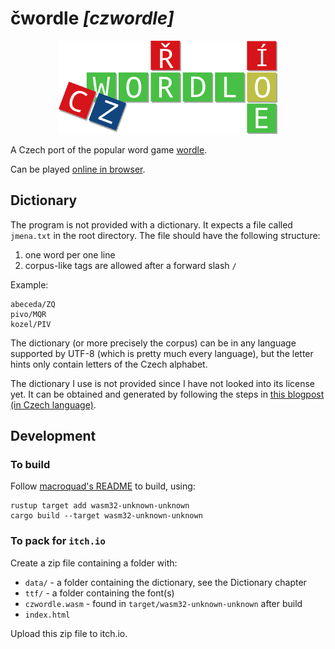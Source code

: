 # čwordle _[czwordle]_

<p align="center">
  <img width="350" src="data/logo.png">
</p>

A Czech port of the popular word game [wordle](https://www.powerlanguage.co.uk/wordle/).

Can be played [online in browser](https://mamoot.itch.io/czwordle).

## Dictionary

The program is not provided with a dictionary. It expects a file called `jmena.txt` in the root directory. The file should have the following structure:

1. one word per one line
2. corpus-like tags are allowed after a forward slash `/`

Example:

```
abeceda/ZQ
pivo/MQR
kozel/PIV
```

The dictionary (or more precisely the corpus) can be in any language supported by UTF-8 (which is pretty much every language), but the letter hints only contain letters of the Czech alphabet.

The dictionary I use is not provided since I have not looked into its license yet. It can be obtained and generated by following the steps in [this blogpost (in Czech language)](http://szj.cz/seznam-ceskych-podstatnych-jmen/).

## Development

### To build

Follow [macroquad's README](https://github.com/not-fl3/macroquad) to build, using:

```
rustup target add wasm32-unknown-unknown
cargo build --target wasm32-unknown-unknown
```

### To pack for `itch.io`

Create a zip file containing a folder with:

- `data/` - a folder containing the dictionary, see the Dictionary chapter
- `ttf/` - a folder containing the font(s)
- `czwordle.wasm` - found in `target/wasm32-unknown-unknown` after build
- `index.html`

Upload this zip file to itch.io.
